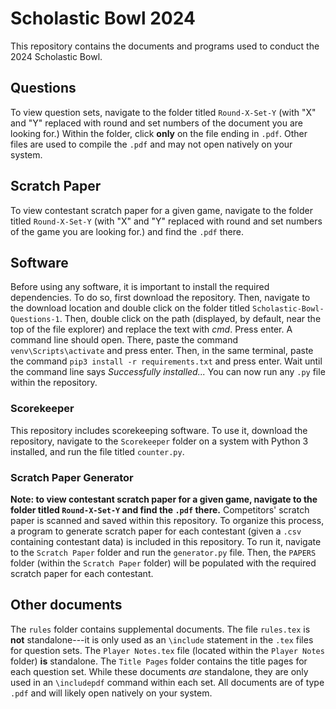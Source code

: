 # Scholastic Bowl 2024
This repository contains the documents and programs used to conduct the 2024 Scholastic Bowl.

## Questions
To view question sets, navigate to the folder titled `Round-X-Set-Y` (with "X" and "Y" replaced with round and set numbers of the document you are looking for.) Within the folder, click **only** on the file ending in `.pdf`. Other files are used to compile the `.pdf` and may not open natively on your system.

## Scratch Paper
To view contestant scratch paper for a given game, navigate to the folder titled `Round-X-Set-Y` (with "X" and "Y" replaced with round and set numbers of the game you are looking for.) and find the `.pdf` there.

## Software
Before using any software, it is important to install the required dependencies. To do so, first download the repository. Then, navigate to the download location and double click on the folder titled `Scholastic-Bowl-Questions-1`. Then, double click on the path (displayed, by default, near the top of the file explorer) and replace the text with *cmd*. Press enter. A command line should open. There, paste the command `venv\Scripts\activate` and press enter. Then, in the same terminal, paste the command `pip3 install -r requirements.txt` and press enter. Wait until the command line says *Successfully installed...* You can now run any `.py` file within the repository.

### Scorekeeper
This repository includes scorekeeping software. To use it, download the repository, navigate to the `Scorekeeper` folder on a system with Python 3 installed, and run the file titled `counter.py`.

### Scratch Paper Generator
**Note: to view contestant scratch paper for a given game, navigate to the folder titled `Round-X-Set-Y` and find the `.pdf` there.** Competitors' scratch paper is scanned and saved within this repository. To organize this process, a program to generate scratch paper for each contestant (given a `.csv` containing contestant data) is included in this repository. To run it, navigate to the `Scratch Paper` folder and run the `generator.py` file. Then, the `PAPERS` folder (within the `Scratch Paper` folder) will be populated with the required scratch paper for each contestant.

## Other documents
The `rules` folder contains supplemental documents. The file `rules.tex` is **not** standalone---it is only used as an `\include` statement in the `.tex` files for question sets. The `Player Notes.tex` file (located within the `Player Notes` folder) **is** standalone.
The `Title Pages` folder contains the title pages for each question set. While these documents *are* standalone, they are only used in an `\includepdf` command within each set. All documents are of type `.pdf` and will likely open natively on your system.